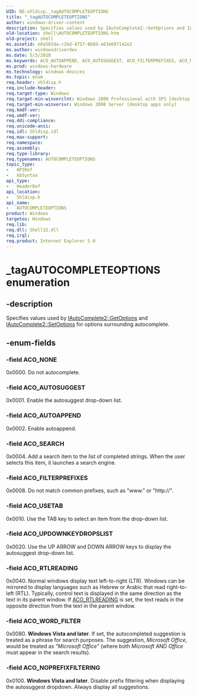```yaml
---
UID: NE:shldisp._tagAUTOCOMPLETEOPTIONS
title: "_tagAUTOCOMPLETEOPTIONS"
author: windows-driver-content
description: Specifies values used by IAutoComplete2::GetOptions and IAutoComplete2::SetOptions for options surrounding autocomplete.
old-location: shell\AUTOCOMPLETEOPTIONS.htm
old-project: shell
ms.assetid: e0a583da-c2bd-4757-868d-a63e697142e2
ms.author: windowsdriverdev
ms.date: 5/3/2018
ms.keywords: ACO_AUTOAPPEND, ACO_AUTOSUGGEST, ACO_FILTERPREFIXES, ACO_NONE, ACO_NOPREFIXFILTERING, ACO_RTLREADING, ACO_SEARCH, ACO_UPDOWNKEYDROPSLIST, ACO_USETAB, ACO_WORD_FILTER, AUTOCOMPLETEOPTIONS, AUTOCOMPLETEOPTIONS enumeration [Windows Shell], _shell_AUTOCOMPLETEOPTIONS, _tagAUTOCOMPLETEOPTIONS, shell.AUTOCOMPLETEOPTIONS, shldisp/ACO_AUTOAPPEND, shldisp/ACO_AUTOSUGGEST, shldisp/ACO_FILTERPREFIXES, shldisp/ACO_NONE, shldisp/ACO_NOPREFIXFILTERING, shldisp/ACO_RTLREADING, shldisp/ACO_SEARCH, shldisp/ACO_UPDOWNKEYDROPSLIST, shldisp/ACO_USETAB, shldisp/ACO_WORD_FILTER, shldisp/AUTOCOMPLETEOPTIONS
ms.prod: windows-hardware
ms.technology: windows-devices
ms.topic: enum
req.header: shldisp.h
req.include-header: 
req.target-type: Windows
req.target-min-winverclnt: Windows 2000 Professional with SP3 [desktop apps only]
req.target-min-winversvr: Windows 2000 Server [desktop apps only]
req.kmdf-ver: 
req.umdf-ver: 
req.ddi-compliance: 
req.unicode-ansi: 
req.idl: Shldisp.idl
req.max-support: 
req.namespace: 
req.assembly: 
req.type-library: 
req.typenames: AUTOCOMPLETEOPTIONS
topic_type:
-	APIRef
-	kbSyntax
api_type:
-	HeaderDef
api_location:
-	Shldisp.h
api_name:
-	AUTOCOMPLETEOPTIONS
product: Windows
targetos: Windows
req.lib: 
req.dll: Shell32.dll
req.irql: 
req.product: Internet Explorer 5.0
---
```


# _tagAUTOCOMPLETEOPTIONS enumeration


## -description


Specifies values used by <a href="https://msdn.microsoft.com/00c2aa5f-eebc-479c-ac33-6efb3acb1051">IAutoComplete2::GetOptions</a> and <a href="https://msdn.microsoft.com/d3562845-fc28-4726-a520-29720f9924fc">IAutoComplete2::SetOptions</a> for options surrounding autocomplete.


## -enum-fields




### -field ACO_NONE

0x0000. Do not autocomplete.


### -field ACO_AUTOSUGGEST

0x0001. Enable the autosuggest drop-down list.


### -field ACO_AUTOAPPEND

0x0002. Enable autoappend.


### -field ACO_SEARCH

0x0004. Add a search item to the list of completed strings. When the user selects this item, it launches a search engine.


### -field ACO_FILTERPREFIXES

0x0008. Do not match common prefixes, such as "www." or "http://".


### -field ACO_USETAB

0x0010. Use the TAB key to select an item from the drop-down list.


### -field ACO_UPDOWNKEYDROPSLIST

0x0020. Use the UP ARROW and DOWN ARROW keys to display the autosuggest drop-down list.


### -field ACO_RTLREADING

0x0040. Normal windows display text left-to-right (LTR). Windows can be mirrored to display languages such as Hebrew or Arabic that read right-to-left (RTL). Typically, control text is displayed in the same direction as the text in its parent window. If <a href="https://msdn.microsoft.com/e0a583da-c2bd-4757-868d-a63e697142e2">ACO_RTLREADING</a> is set, the text reads in the opposite direction from the text in the parent window.


### -field ACO_WORD_FILTER

0x0080. <b>Windows Vista and later</b>. If set, the autocompleted suggestion is treated as a phrase for search purposes. The suggestion, <i>Microsoft Office</i>, would be treated as <i>"Microsoft Office"</i> (where both <i>Microsoft</i> AND <i>Office</i> must appear in the search results).


### -field ACO_NOPREFIXFILTERING

0x0100. <b>Windows Vista and later</b>. Disable prefix filtering when displaying the autosuggest dropdown. Always display all suggestions.

